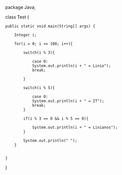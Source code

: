 package Java;

class Test {

    public static void main(String[] args) {

        Integer i;

        for(i = 0; i <= 100; i++){

            switch(i % 3){

                case 0:
                System.out.println(i + " = Linio");
                break;

            }

            switch(i % 5){

                case 0:
                System.out.println(i + " = IT");
                break;
            }

            if(i % 3 == 0 && i % 5 == 0){
                
                System.out.println(i + " = Linianos");
            }

            System.out.println(" ");
        }

        
    }
}
